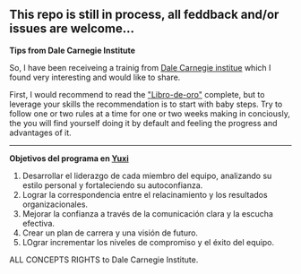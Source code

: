 **This repo is still in process, all feddback and/or issues are welcome...**
--------------------------
**Tips from Dale Carnegie Institute**

So, I have been receiveing a trainig from [Dale Carnegie institue](http://co.dalecarnegie.com/) which I found very interesting and would like to share.

First, I would recommend to read the ["Libro-de-oro"](https://github.com/felixbanguera/notes/blob/master/leadership/dale-carnegie/Libro-de-oro.pdf) complete, but to leverage your skills the recommendation is to start with baby steps. Try to follow one or two rules at a time for one or two weeks making in conciously, the you will find yourself doing it by default and feeling the progress and advantages of it.

--------------------------
**Objetivos del programa en [Yuxi](http://yuxiglobal.com/)**

1. Desarrollar el liderazgo de cada miembro del equipo, analizando su estilo personal y fortaleciendo su autoconfianza.
2. Lograr la correspondencia entre el relacinamiento y los resultados organizacionales.
3. Mejorar la confianza a través de la comunicación clara y la escucha efectiva.
4. Crear un plan de carrera y una visión de futuro.
5. LOgrar incrementar los niveles de compromiso y el éxito del equipo.

ALL CONCEPTS RIGHTS to Dale Carnegie Institute.
